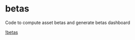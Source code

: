 # betas
Code to compute asset betas and generate betas dashboard

[!betas](https://raw.githubusercontent.com/rtalamas/betas/main/betas.png)
